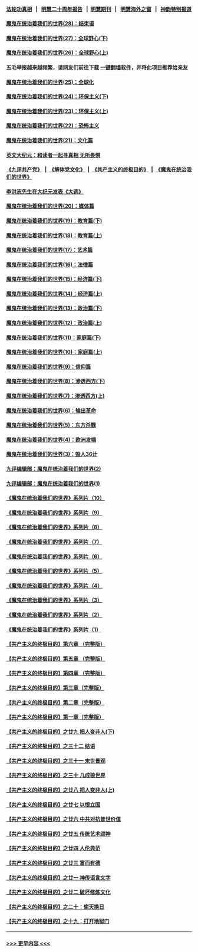 #### [法轮功真相](https://github.com/gfw-breaker/truth/blob/master/README.md?t=0) &nbsp;&nbsp;|&nbsp;&nbsp; [明慧二十周年报告](https://github.com/gfw-breaker/mh-reports/blob/master/README.md?t=0) &nbsp;&nbsp;|&nbsp;&nbsp;[明慧期刊](https://github.com/gfw-breaker/mh-qikan) &nbsp;&nbsp;|&nbsp;&nbsp; [明慧海外之窗](https://github.com/gfw-breaker/mh-news/blob/master/README.md?t=0) &nbsp;&nbsp;|&nbsp;&nbsp; [神韵特别报道](https://github.com/gfw-breaker/mh-news/blob/master/shenyun.md?t=0)
#### [魔鬼在统治着我们的世界(28)：结束语](../pages/nsc422/n10936246.md?t=07160201) 
#### [魔鬼在统治着我们的世界(27)：全球野心(下)](../pages/nsc422/n10928319.md?t=07160201) 
#### [魔鬼在统治着我们的世界(26)：全球野心(上)](../pages/nsc422/n10900318.md?t=07160201) 
#### 五毛举报越来越频繁，请网友们前往下载 [一键翻墙软件](https://github.com/gfw-breaker/ssr-accounts)，并将此项目推荐给亲友
#### [魔鬼在统治着我们的世界(25)：全球化](../pages/nsc422/n10788205.md?t=07160201) 
#### [魔鬼在统治着我们的世界(24)：环保主义(下)](../pages/nsc422/n10695307.md?t=07160201) 
#### [魔鬼在统治着我们的世界(23)：环保主义(上)](../pages/nsc422/n10688613.md?t=07160201) 
#### [魔鬼在统治着我们的世界(22)：恐怖主义](../pages/nsc422/n10614727.md?t=07160201) 
#### [魔鬼在统治着我们的世界(21)：文化篇](../pages/nsc422/n10597706.md?t=07160201) 
#### [英文大纪元：和读者一起寻真相 无所畏惧](../pages/nsc422/n12542027.md?t=07160201) 
#### [《九评共产党》](https://github.com/begood0513/9ping.md/blob/master/README.md) &nbsp;|&nbsp; [《解体党文化》](../../../../jtdwh.md/blob/master/README.md)  &nbsp;|&nbsp; [《共产主义的终极目的》](../../../../gczydzjmd.md/blob/master/README.md) &nbsp;|&nbsp; [《魔鬼在统治我们的世界》](../../../../mgztzwmdsj.md/blob/master/README.md) 
#### [李洪志先生在大纪元发表《大选》](../pages/nsc422/n12534746.md?t=07160201) 
#### [魔鬼在统治着我们的世界(20)：媒体篇](../pages/nsc422/n10586579.md?t=07160201) 
#### [魔鬼在统治着我们的世界(19)：教育篇(下)](../pages/nsc422/n10564808.md?t=07160201) 
#### [魔鬼在统治着我们的世界(18)：教育篇(上)](../pages/nsc422/n10526970.md?t=07160201) 
#### [魔鬼在统治着我们的世界(17)：艺术篇](../pages/nsc422/n10499093.md?t=07160201) 
#### [魔鬼在统治着我们的世界(16)：法律篇](../pages/nsc422/n10485969.md?t=07160201) 
#### [魔鬼在统治着我们的世界(15)：经济篇(下)](../pages/nsc422/n10469975.md?t=07160201) 
#### [魔鬼在统治着我们的世界(14)：经济篇(上)](../pages/nsc422/n10457370.md?t=07160201) 
#### [魔鬼在统治着我们的世界(13)：政治篇(下)](../pages/nsc422/n10448270.md?t=07160201) 
#### [魔鬼在统治着我们的世界(12)：政治篇(上)](../pages/nsc422/n10444576.md?t=07160201) 
#### [魔鬼在统治着我们的世界(11)：家庭篇(下)](../pages/nsc422/n10440961.md?t=07160201) 
#### [魔鬼在统治着我们的世界(10)：家庭篇(上)](../pages/nsc422/n10435448.md?t=07160201) 
#### [魔鬼在统治着我们的世界(9)：信仰篇](../pages/nsc422/n10432159.md?t=07160201) 
#### [魔鬼在统治着我们的世界(8)：渗透西方(下)](../pages/nsc422/n10429603.md?t=07160201) 
#### [魔鬼在统治着我们的世界(7)：渗透西方(上)](../pages/nsc422/n10426013.md?t=07160201) 
#### [魔鬼在统治着我们的世界(6)：输出革命](../pages/nsc422/n10421536.md?t=07160201) 
#### [魔鬼在统治着我们的世界(5)：东方杀戮](../pages/nsc422/n10417707.md?t=07160201) 
#### [魔鬼在统治着我们的世界(4)：欧洲发端](../pages/nsc422/n10414890.md?t=07160201) 
#### [魔鬼在统治着我们的世界(3)：毁人36计](../pages/nsc422/n10411583.md?t=07160201) 
#### [九评编辑部：魔鬼在统治着我们的世界(2)](../pages/nsc422/n10410036.md?t=07160201) 
#### [九评编辑部：魔鬼在统治着我们的世界(1)](../pages/nsc422/n10406825.md?t=07160201) 
#### [《魔鬼在统治着我们的世界》系列片（10）](../pages/nsc422/n12292670.md?t=07160201) 
#### [《魔鬼在统治着我们的世界》系列片（9）](../pages/nsc422/n12290859.md?t=07160201) 
#### [《魔鬼在统治着我们的世界》系列片（8）](../pages/nsc422/n12287445.md?t=07160201) 
#### [《魔鬼在统治着我们的世界》系列片（7）](../pages/nsc422/n12283425.md?t=07160201) 
#### [《魔鬼在统治着我们的世界》系列片（6）](../pages/nsc422/n12282314.md?t=07160201) 
#### [《魔鬼在统治着我们的世界》系列片（5）](../pages/nsc422/n12281419.md?t=07160201) 
#### [《魔鬼在统治着我们的世界》系列片（4）](../pages/nsc422/n12274024.md?t=07160201) 
#### [《魔鬼在统治着我们的世界》系列片（3）](../pages/nsc422/n12271322.md?t=07160201) 
#### [《魔鬼在统治着我们的世界》系列片（2）](../pages/nsc422/n12269049.md?t=07160201) 
#### [《魔鬼在统治着我们的世界》系列片（1）](../pages/nsc422/n12267575.md?t=07160201) 
#### [【共产主义的终极目的】第六章 （完整版）](../pages/nsc422/n11428913.md?t=07160201) 
#### [【共产主义的终极目的】第五章 （完整版）](../pages/nsc422/n11428912.md?t=07160201) 
#### [【共产主义的终极目的】第四章 （完整版）](../pages/nsc422/n11428907.md?t=07160201) 
#### [【共产主义的终极目的】第三章（完整版）](../pages/nsc422/n11428848.md?t=07160201) 
#### [【共产主义的终极目的】第二章（完整版）](../pages/nsc422/n11428831.md?t=07160201) 
#### [【共产主义的终极目的】第一章（完整版）](../pages/nsc422/n11417651.md?t=07160201) 
#### [【共产主义的终极目的】之廿九 把人变非人(下)](../pages/nsc422/n11344140.md?t=07160201) 
#### [【共产主义的终极目的】之三十二 结语](../pages/nsc422/n11360535.md?t=07160201) 
#### [【共产主义的终极目的】之三十一 末世景观](../pages/nsc422/n11351129.md?t=07160201) 
#### [【共产主义的终极目的】之三十 几成狼世界](../pages/nsc422/n11348280.md?t=07160201) 
#### [【共产主义的终极目的】之廿八 把人变非人(上)](../pages/nsc422/n11340492.md?t=07160201) 
#### [【共产主义的终极目的】之廿七 以恨立国](../pages/nsc422/n11336944.md?t=07160201) 
#### [【共产主义的终极目的】之廿六 中共对抗普世价值](../pages/nsc422/n11324785.md?t=07160201) 
#### [【共产主义的终极目的】之廿五 传统艺术颂神](../pages/nsc422/n11296396.md?t=07160201) 
#### [【共产主义的终极目的】之廿四 人伦典范](../pages/nsc422/n11296397.md?t=07160201) 
#### [【共产主义的终极目的】之廿三 富而有德](../pages/nsc422/n11283598.md?t=07160201) 
#### [【共产主义的终极目的】之廿一 神传语言文字](../pages/nsc422/n11263265.md?t=07160201) 
#### [【共产主义的终极目的】之廿二 破坏修炼文化](../pages/nsc422/n11245728.md?t=07160201) 
#### [【共产主义的终极目的】之二十：偷天换日](../pages/nsc422/n11238846.md?t=07160201) 
#### [【共产主义的终极目的】之十九：打开地狱门](../pages/nsc422/n11206376.md?t=07160201) 

----
#### [ >>> 更早内容 <<< ](../indexes/nsc422-earlier.md)
